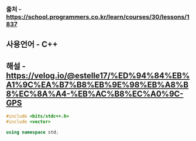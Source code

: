 ### 출처 - https://school.programmers.co.kr/learn/courses/30/lessons/1837
## 사용언어 - C++
## 해설 - https://velog.io/@estelle17/%ED%94%84%EB%A1%9C%EA%B7%B8%EB%9E%98%EB%A8%B8%EC%8A%A4-%EB%AC%B8%EC%A0%9C-GPS

```cpp
#include <bits/stdc++.h>
#include <vector>

using namespace std;

```
